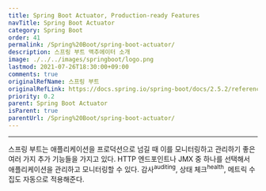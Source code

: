 ```yaml
---
title: Spring Boot Actuator, Production-ready Features
navTitle: Spring Boot Actuator
category: Spring Boot
order: 41
permalink: /Spring%20Boot/spring-boot-actuator/
description: 스프링 부트 액추에이터 소개
image: ./../../images/springboot/logo.png
lastmod: 2021-07-26T18:30:00+09:00
comments: true
originalRefName: 스프링 부트
originalRefLink: https://docs.spring.io/spring-boot/docs/2.5.2/reference/htmlsingle/#actuator
priority: 0.2
parent: Spring Boot Actuator
isParent: true
parentUrl: /Spring%20Boot/spring-boot-actuator/
---
```


---

스프링 부트는 애플리케이션을 프로덕션으로 넘길 때 이를 모니터링하고 관리하기 좋은 여러 가지 추가 기능들을 가지고 있다. HTTP 엔드포인트나 JMX 중 하나를 선택해서 애플리케이션을 관리하고 모니터링할 수 있다. 감사<sup>auditing</sup>, 상태 체크<sup>health</sup>, 메트릭 수집도 자동으로 적용해준다.
